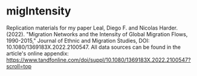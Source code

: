 # migIntensity
Replication materials for my paper Leal, Diego F. and Nicolas Harder. (2022). "Migration Networks and the Intensity of Global Migration Flows, 1990-2015,"  Journal of Ethnic and Migration Studies, DOI: 10.1080/1369183X.2022.2100547. All data sources can be found in the article's online appendix: https://www.tandfonline.com/doi/suppl/10.1080/1369183X.2022.2100547?scroll=top
